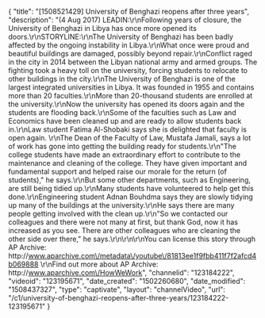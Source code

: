 {
    "title": "[1508521429] University of Benghazi reopens after three years",
    "description": "(4 Aug 2017) LEADIN:\r\nFollowing years of closure, the University of Benghazi in Libya has once more opened its doors.\r\nSTORYLINE:\r\nThe University of Benghazi has been badly affected by the ongoing instability in Libya.\r\nWhat once were proud and beautiful buildings are damaged, possibly beyond repair.\r\nConflict raged in the city in 2014 between the Libyan national army and armed groups. The fighting took a heavy toll on the university, forcing students to relocate to other buildings in the city.\r\nThe University of Benghazi is one of the largest integrated universities in Libya.  It was founded in 1955 and contains more than 20 faculties.\r\nMore than 20-thousand students are enrolled at the university.\r\nNow the university has opened its doors again and the students are flooding back.\r\nSome of the faculties such as Law and Economics have been cleaned up and are ready to allow students back in.\r\nLaw student Fatima Al-Shobaki says she is delighted that faculty is open again. \r\nThe Dean of the Faculty of Law, Mustafa Jamali, says a lot of work has gone into getting the building ready for students.\r\n\"The college students have made an extraordinary effort to contribute to the maintenance and cleaning of the college. They have given important and fundamental support and helped raise our morale for the return (of students),\" he says.\r\nBut some other departments, such as Engineering, are still being tidied up.\r\nMany students have volunteered to help get this done.\r\nEngineering student Adnan Bouhdma says they are slowly tidying up many of the buildings at the university.\r\nHe says there are many people getting involved with the clean up.\r\n\"So we contacted our colleagues and there were not many at first, but thank God, now it has increased as you see. There are other colleagues who are cleaning the other side over there,\" he says.\r\n\r\n\r\nYou can license this story through AP Archive: http:\/\/www.aparchive.com\/metadata\/youtube\/81813ee1f9fbb411f7f2afcd4b069888 \r\nFind out more about AP Archive: http:\/\/www.aparchive.com\/HowWeWork",
    "channelid": "123184222",
    "videoid": "123195671",
    "date_created": "1502260680",
    "date_modified": "1508437327",
    "type": "captivate",
    "layout": "channelVideo",
    "url": "\/c1\/university-of-benghazi-reopens-after-three-years\/123184222-123195671"
}